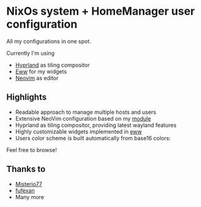 # NixOs system + HomeManager user configuration 

All my configurations in one spot.

Currently I'm using
* [Hyprland](https://github.com/hyprwm/Hyprland) as tiling compositor
* [Eww](https://github.com/elkowar/eww) for my widgets
* [Neovim](https://github.com/neovim/neovim) as editor

## Highlights
* Readable approach to manage multiple hosts and users
* Extensive NeoVim configuration based on my [module](https://github.com/Martin-Lndbl/nix-neovim-module)
* Hyprland as tiling compositor, providing latest wayland features
* Highly customizable widgets implemented in [eww](https://github.com/elkowar/eww)
* Users color scheme is built automatically from base16 colors:

<!-- <p float="center"> -->
<!--   <img src="./images/spacecamp.png" width="32%" /> -->
<!--   <img src="./images/chalk.png" width="32%" /> -->
<!--   <img src="./images/classic-light.png" width="32%" /> -->
<!-- </p> -->
<!---->
<!-- ## How it looks -->
<!---->
<!-- <p float="center"> -->
<!--   <img src="./images/default.png" width="49%" /> -->
<!--   <img src="./images/widgets.png" width="49%" /> -->
<!-- </p> -->

Feel free to browse!

## Thanks to
* [Misterio77](https://github.com/Misterio77)
* [fufexan](https://github.com/fufexan)
* Many more

